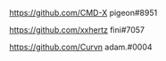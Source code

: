 https://github.com/CMD-X pigeon#8951

https://github.com/xxhertz fini#7057

https://github.com/Curvn adam.#0004

